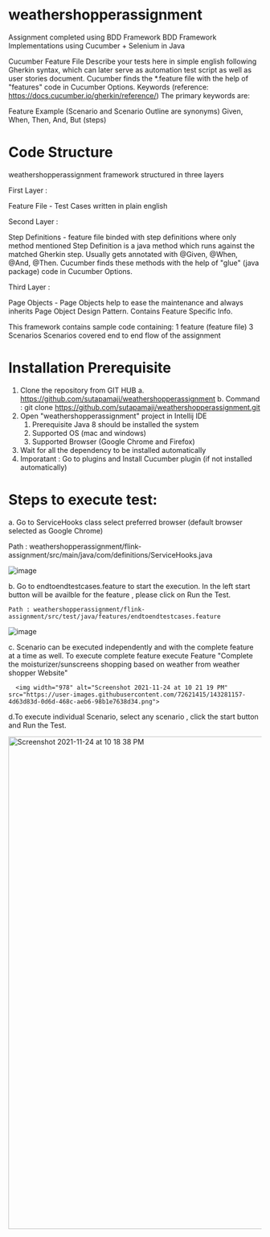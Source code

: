 # weathershopperassignment

Assignment completed using BDD Framework
BDD Framework Implementations using Cucumber + Selenium in Java

Cucumber Feature File
Describe your tests here in simple english following Gherkin syntax, which can later serve as automation test script as well as user stories document. Cucumber finds the *.feature file with the help of "features" code in Cucumber Options.
Keywords (reference: https://docs.cucumber.io/gherkin/reference/)
The primary keywords are:

Feature
Example (Scenario and Scenario Outline are synonyms)
Given, When, Then, And, But (steps)

# Code Structure

weathershopperassignment framework structured in three layers

First Layer :

Feature File - Test Cases written in plain english

Second Layer :

Step Definitions - feature file binded with step definitions where only method mentioned
Step Definition is a java method which runs against the matched Gherkin step. Usually gets annotated with @Given, @When, @And, @Then. Cucumber finds these methods with the help of "glue" (java package) code in Cucumber Options.

Third Layer :

Page Objects - Page Objects help to ease the maintenance and always inherits Page Object Design Pattern.
Contains Feature Specific Info.

This framework contains sample code containing:
1 feature (feature file)
3 Scenarios
Scenarios covered end to end flow of the assignment


# Installation Prerequisite

1. Clone the repository from GIT HUB
   a. https://github.com/sutapamaji/weathershopperassignment
   b. Command : git clone https://github.com/sutapamaji/weathershopperassignment.git
2. Open "weathershopperassignment" project in Intellij IDE
   1. Prerequisite Java 8 should be installed the system
   2. Supported OS (mac and windows)
   3. Supported Browser (Google Chrome and Firefox)
3. Wait for all the dependency to be installed automatically
4. Imporatant : Go to plugins and Install Cucumber plugin (if not installed automatically)

# Steps to execute test:
   a. Go to ServiceHooks class select preferred browser (default browser selected as Google Chrome)
   
   Path : weathershopperassignment/flink-assignment/src/main/java/com/definitions/ServiceHooks.java
   
   ![image](https://user-images.githubusercontent.com/72621415/143213860-b0d19abd-9832-4b9a-b2f7-39ea35128cee.png)

   b. Go to endtoendtestcases.feature to start the execution. In the left start button will be availble for the feature , please click on Run the Test.
    
    Path : weathershopperassignment/flink-assignment/src/test/java/features/endtoendtestcases.feature
    
   ![image](https://user-images.githubusercontent.com/72621415/143213928-1bb71a8a-3bec-49bc-96ea-2390ca73fd2c.png)

   c. Scenario can be executed independently and with the complete feature at a time as well.
      To execute complete feature execute Feature "Complete the moisturizer/sunscreens shopping based on weather from weather shopper Website"
      
      <img width="978" alt="Screenshot 2021-11-24 at 10 21 19 PM" src="https://user-images.githubusercontent.com/72621415/143281157-4d63d83d-0d6d-468c-aeb6-98b1e7638d34.png">

      
   d.To execute individual Scenario, select any scenario , click the start button and Run the Test.
   
   <img width="978" alt="Screenshot 2021-11-24 at 10 18 38 PM" src="https://user-images.githubusercontent.com/72621415/143280794-5f61f781-bb25-4ee7-b20f-df639390de51.png">

    

      



